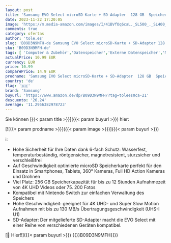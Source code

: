 ```yaml
---
layout: post
title: 'Samsung EVO Select microSD-Karte + SD-Adapter  128 GB  Speicherkarte für Smartphone und Tablet  UHS-I U3  Full HD  130 MB/s Lesen  MB-ME128KA/EU'
date: 2023-11-22 17:20:05
image: 'https://m.media-amazon.com/images/I/41BVfOq6caL._SL500_._SL400_.jpg'
comments: true
category: ofertas
author: 'tole.es'
slug: 'B09D3N9MFH-de Samsung EVO Select microSD-Karte + SD-Adapter 128 GB...'
sku: 'B09D3N9MFH-de'
tags: [ 'Computer & Zubehör','Datenspeicher','Externe Datenspeicher','Micro SD Speicherkarten','Speicherkarten','samsung','🇩🇪', ]
actualPrice: 10.99 EUR
currency: EUR
price: 10.99
comparePrice: 14.9 EUR
prodname: 'Samsung EVO Select microSD-Karte + SD-Adapter  128 GB  Speicherkarte für Smartphone und Tablet  UHS-I U3  Full HD  130 MB/s Lesen  MB-ME128KA/EU'
country: 'de'
flag: '🇩🇪'
brand: 'Samsung'
buyurl: 'https://www.amazon.de/dp/B09D3N9MFH/?tag=tolees0ca-21'
descuento: '26.24'
average: '11.2956382978723'
---
```


Sie können [{{< param title >}}]({{< param buyurl >}}) hier:

[![{{< param prodname >}}]({{< param image >}})]({{< param buyurl >}})

ℹ️:

- Hohe Sicherheit für Ihre Daten dank 6-fach Schutz: Wasserfest, temperaturbeständig, röntgensicher, magnetresistent, sturzsicher und verschleißfrei
- Auf Geschwindigkeit optimierte microSD Speicherkarte perfekt für den Einsatz in Smartphones, Tablets, 360° Kameras, Full HD Action Kameras und Drohnen
- Viel Platz: 256 GB Speicherkapazität für bis zu 12 Stunden Aufnahmezeit von 4K UHD Videos oder 75. 200 Fotos
- Kompatibel mit Nintendo Switch zur einfachen Verwaltung des Speichers
- Hohe Geschwindigkeit: geeignet für 4K UHD- und Super Slow Motion Aufnahmen mit bis zu 130 MB/s Übertragungsgeschwindigkeit (UHS-I U1)
- SD-Adapter: Der mitgelieferte SD-Adapter macht die EVO Select mit einer Reihe von verschiedenen Geräten kompatibel.

[🛒 Hier!!]({{< param buyurl >}})
{{<world>}}B09D3N9MFH{{</world>}}
